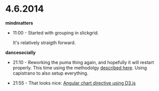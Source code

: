 # 4.6.2014

**mindmatters**

- 11:00 - Started with grouping in slickgrid.

    It's relatively straigth forward.


**dancesocially**

- 21:10 - Reworking the puma thing again, and hopefully it will restart properly. This time using the methodolgy [described here](https://github.com/emaserafini/sample_app). Using capistrano to also setup everything.

- 21:55 - That looks nice: [Angular chart directive using D3.js](http://n3-charts.github.io/line-chart)
